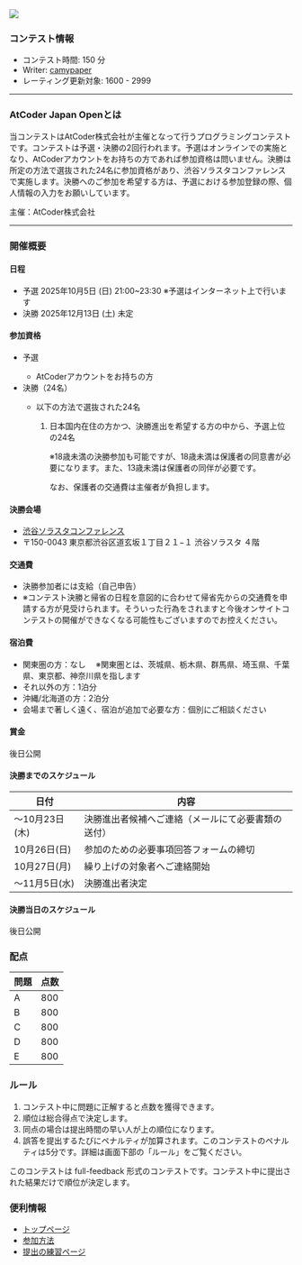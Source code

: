 
<div>

<span>

<span>

<img src="https://img.atcoder.jp/arc207/atcoderjapanopen_logo.png">

</img>

### **コンテスト情報**

<section>

<ul>

<li>
コンテスト時間: 150 分
</li>

<li>
Writer: <a href="https://atcoder.jp/contests/arc207/users/camypaper">
<span>
camypaper
</span>
</a>
</li>

<li>
レーティング更新対象: 
<span>
1600
</span>
- 
<span>
2999
</span>

</li>

</ul>

</section>

---

### **AtCoder Japan Openとは**

<section>

<p>
当コンテストはAtCoder株式会社が主催となって行うプログラミングコンテストです。コンテストは予選・決勝の2回行われます。予選はオンラインでの実施となり、AtCoderアカウントをお持ちの方であれば参加資格は問いません。決勝は所定の方法で選抜された24名に参加資格があり、渋谷ソラスタコンファレンスで実施します。決勝へのご参加を希望する方は、予選における参加登録の際、個人情報の入力をお願いしています。
      
</p>

<div>
主催：AtCoder株式会社
</div>

</section>

---

### **開催概要**

#### **日程**

<ul>

<li>
予選 2025年10月5日
<span>
(日)
</span>
21:00~23:30 
<span>
※予選はインターネット上で行います
</span>

</li>

<li>
決勝 2025年12月13日
<span>
(土)
</span>
未定
</li>

</ul>

#### **参加資格**

<ul>

<li>
予選
</li>

<ul>

<li>
AtCoderアカウントをお持ちの方
</li>

</ul>

<li>
決勝（24名）
</li>

<ul>

<li>
以下の方法で選抜された24名
</li>

<ol>

<li>
日本国内在住の方かつ、決勝進出を希望する方の中から、予選上位の24名
</li>

<p>
※18歳未満の決勝参加も可能ですが、18歳未満は保護者の同意書が必要になります。また、13歳未満は保護者の同伴が必要です。

なお、保護者の交通費は主催者が負担します。
</p>

</ol>

</ul>

</ul>

#### **決勝会場**

<ul>

<li>
<a href="https://shibuya.infield95.com/">渋谷ソラスタコンファレンス</a>
</li>

<li>
〒150-0043 東京都渋谷区道玄坂１丁目２１−１ 渋谷ソラスタ ４階
</li>

</ul>

#### **交通費**

<ul>

<li>
決勝参加者には支給（自己申告）
</li>

<li>
※コンテスト決勝と帰省の日程を意図的に合わせて帰省先からの交通費を申請する方が見受けられます。そういった行為をされますと今後オンサイトコンテストの開催ができなくなる可能性もございますのでお控えください。
</li>

</ul>

#### **宿泊費**

<ul>

<li>
関東圏の方：なし　
<span>
※関東圏とは、茨城県、栃木県、群馬県、埼玉県、千葉県、東京都、神奈川県を指します
</span>

</li>

<li>
それ以外の方：1泊分
</li>

<li>
沖縄/北海道の方：2泊分
</li>

<li>
会場まで著しく遠く、宿泊が追加で必要な方：個別にご相談ください
</li>

</ul>

#### **賞金**

<section>

<p>
後日公開
      
</p>

</section>

#### **決勝までのスケジュール**

<section>

<div>

<div>

<table>

<thead>

<tr>

<th>
日付
</th>

<th>
内容
</th>

</tr>

</thead>

<tbody>

<tr>

<td>
～10月23日(木)
</td>

<td>
決勝進出者候補へご連絡（メールにて必要書類の送付）
</td>

</tr>

<tr>

<td>
10月26日(日)
</td>

<td>
参加のための必要事項回答フォームの締切
</td>

</tr>

<tr>

<td>
10月27日(月)
</td>

<td>
繰り上げの対象者へご連絡開始
</td>

</tr>

<tr>

<td>
～11月5日(水)
</td>

<td>
決勝進出者決定
</td>

</tr>

</tbody>

</table>

</div>

</div>

</section>

#### **決勝当日のスケジュール**

<section>

<p>
後日公開
      
</p>

</section>

### **配点**

<section>

<div>

<div>

<table>

<thead>

<tr>

<th>
問題
</th>

<th>
点数
</th>

</tr>

</thead>

<tbody>

<tr>

<td>
A
</td>

<td>
800
</td>

</tr>

<tr>

<td>
B
</td>

<td>
800
</td>

</tr>

<tr>

<td>
C
</td>

<td>
800
</td>

</tr>

<tr>

<td>
D
</td>

<td>
800
</td>

</tr>

<tr>

<td>
E
</td>

<td>
800
</td>

</tr>

</tbody>

</table>

</div>

</div>

</section>

### **ルール**

<section>

<ol>

<li>
コンテスト中に問題に正解すると点数を獲得できます。
</li>

<li>
順位は総合得点で決定します。
</li>

<li>
同点の場合は提出時間の早い人が上の順位になります。
</li>

<li>
誤答を提出するたびにペナルティが加算されます。このコンテストのペナルティは5分です。詳細は画面下部の「ルール」をご覧ください。
</li>

</ol>

<p>
このコンテストは full-feedback 形式のコンテストです。コンテスト中に提出された結果だけで順位が決定します。
      
</p>

</section>

### **便利情報**

<ul>

<li>
<a href="https://atcoder.jp/">トップページ</a>
</li>

<li>
<a href="https://atcoder.jp/post/37">参加方法</a>
</li>

<li>
<a href="https://atcoder.jp/contests/practice">提出の練習ページ</a>
</li>

</ul>

</span>

</span>

</div>
